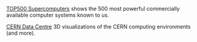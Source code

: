 
[TOP500 Supercomputers](https://www.top500.org/)
shows the 500 most powerful commercially available computer systems known to us.

[CERN Data Centre](https://home.cern/science/computing)
3D visualizations of the CERN computing environments (and more).
